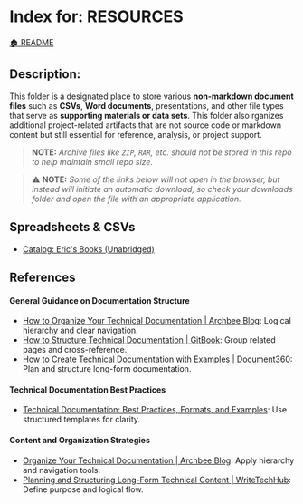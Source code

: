 <link rel="stylesheet" href="../_css/main.css">

# Index for: RESOURCES

[🏚️ README](../README.md)


## Description:

<section class="ehw-doc-descr">

This folder is a designated place to store various **non-markdown document files** such as **CSVs**, **Word documents**, presentations, and other file types that serve as **supporting materials or data sets**.  This folder also rganizes additional project-related artifacts that are not source code or markdown content but still essential for reference, analysis, or project support.

> **NOTE:** *Archive files like `ZIP`, `RAR`, etc. should not be stored in this repo to help maintain small repo size.*

</section>

> ⚠️ **NOTE:** *Some of the links below will not open in the browser, but instead will initiate an automatic download, so check your downloads folder and open the file with an appropriate application.*

## Spreadsheets & CSVs

- [Catalog: Eric's Books (Unabridged)](eh_catalog_books.csv)


## References


#### **General Guidance on Documentation Structure**
- [How to Organize Your Technical Documentation | Archbee Blog](https://learn.microsoft.com/en-us/style-guide/developer-content/reference-documentation): Logical hierarchy and clear navigation.  
- [How to Structure Technical Documentation | GitBook](https://gitbook.com/docs/guides/docs-best-practices/documentation-structure-tips): Group related pages and cross-reference.  
- [How to Create Technical Documentation with Examples | Document360](https://document360.com/blog/technical-documentation/): Plan and structure long-form documentation.  

#### **Technical Documentation Best Practices**
- [Technical Documentation: Best Practices, Formats, and Examples](https://blog.invgate.com/technical-documentation): Use structured templates for clarity.  

#### **Content and Organization Strategies**
- [Organize Your Technical Documentation | Archbee Blog](https://www.archbee.com/blog/organize-technical-documentation): Apply hierarchy and navigation tools.  
- [Planning and Structuring Long-Form Technical Content | WriteTechHub](https://writetechhub.org/planning-and-structuring-long-form-technical-content/): Define purpose and logical flow.